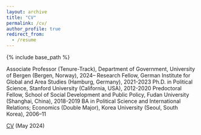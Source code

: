 ```yaml
---
layout: archive
title: "CV"
permalink: /cv/
author_profile: true
redirect_from:
  - /resume
---
```

{% include base_path %}  

Associate Professor (Tenure-Track), Department of Government, University of Bergen (Bergen, Norway), 2024–
Research Fellow, German Institute for Global and Area Studies (Hamburg, Germany), 2021-2023
Ph.D. in Political Science, Stanford University (California, USA), 2012-2020
Predoctoral Fellow, School of Social Development and Public Policy, Fudan University (Shanghai, China), 2018-2019
BA in Political Science and International Relations; Economics (Double Major), Korea University (Seoul, South Korea), 2006–11

[CV](https://drive.google.com/file/d/1dfyo3i-JFInbHklYnnsx27eP9VxValfP/view?usp=drive_link)
(May 2024)
